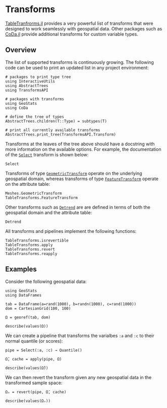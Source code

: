 # Transforms

[TableTranfrorms.jl](https://github.com/JuliaML/TableTransforms.jl)
provides a very powerful list of transforms that were designed to
work seamlessly with geospatial data. Other packages such as
[CoDa.jl](https://github.com/JuliaEarth/CoDa.jl) provide additional
transforms for custom variable types.

## Overview

The list of supported transforms is continuously growing. The following
code can be used to print an updated list in any project environment:

```@example transforms
# packages to print type tree
using InteractiveUtils
using AbstractTrees
using TransformsAPI

# packages with transforms
using GeoStats
using CoDa

# define the tree of types
AbstractTrees.children(T::Type) = subtypes(T)

# print all currently available transforms
AbstractTrees.print_tree(TransformsAPI.Transform)
```

Transforms at the leaves of the tree above should have a docstring with
more information on the available options. For example, the documentation
of the [`Select`](@ref) transform is shown below:

```@docs
Select
```

Transforms of type [`GeometricTransform`](@ref) operate on the underlying
geospatial domain, whereas transforms of type [`FeatureTransform`](@ref)
operate on the attribute table:

```@docs
Meshes.GeometricTransform
TableTransforms.FeatureTransform
```

Other transforms such as [`Detrend`](@ref) are are defined in terms of both
the geospatial domain and the attribute table:

```@docs
Detrend
```

All transforms and pipelines implement the following functions:

```@docs
TableTransforms.isrevertible
TableTransforms.apply
TableTransforms.revert
TableTransforms.reapply
```

## Examples

Consider the following geospatial data:

```@example transforms
using GeoStats
using DataFrames

tab = DataFrame(a=rand(1000), b=randn(1000), c=rand(1000))
dom = CartesianGrid(100, 100)

Ω = georef(tab, dom)

describe(values(Ω))
```

We can create a pipeline that transforms the varialbes `:a` and `:c` to
their normal quantile (or scores):

```@example transforms
pipe = Select(:a, :c) → Quantile()

Ω̄, cache = apply(pipe, Ω)

describe(values(Ω̄))
```

We can then revert the transform given any new geospatial data in the
transformed sample space:

```@example transforms
Ωₒ = revert(pipe, Ω̄, cache)

describe(values(Ωₒ))
```